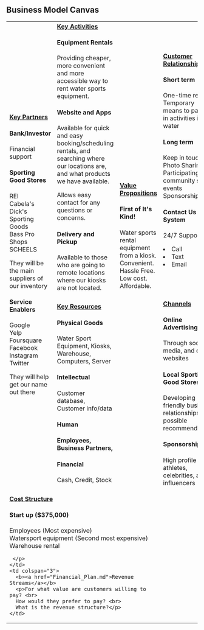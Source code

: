 ## Business Model Canvas

<table>
  <tr>
    <td rowspan="2">
      <b><a href="Key_Partners.md">Key Partners</a></b>
      <h4>  Bank/Investor  </h4>
        <p>Financial support<br>
      <h4>  Sporting Good Stores  </h4>
        <p>REI<br>
        Cabela's</br>
        Dick's Sporting Goods</br>
        Bass Pro Shops</br>
        SCHEELS</br>
          <p>They will be the main suppliers of our inventory</p>
      <h4>  Service Enablers  </h4>
        Google</br>
        Yelp</br>
        Foursquare</br>
        Facebook</br>
        Instagram</br>
        Twitter</br>
          <p>They will help get our name out there</p>
    </td>
    <td>
      <b><a href="Key_Activities.md">Key Activities</a></b>
      <h4>Equipment Rentals</h4>
      <p>Providing cheaper, more convenient and more accessible way to rent water sports equipment.<br>
      <h4>Website and Apps</h4>
      <p>Available for quick and easy booking/scheduling rentals, and searching where our locations are, and what products we have available.<br> 
      <p>Allows easy contact for any questions or concerns.<br>
      <h4>Delivery and Pickup</h4>
      <p>Available to those who are going to remote locations where our kiosks are not located.<br>
    </td>
    <td rowspan="2" colspan="2">
      <b><a href="Value_Propositions.md">Value Propositions</a></b>
      <h4>First of It's Kind!</h4>
      Water sports rental equipment from a kiosk.<br>
      Convenient.<br>
      Hassle Free.<br>
      Low cost. Affordable.<br></p>
      <br><br><br><br><br>
    </td>
    <td>
      <b><a href="Customer_Relationships.md">Customer Relationships</a></b>
      <h4>Short term</h4>
       <p>One-time rentals</br>
       Temporary means to partake in activities in the water</br>
      <h4>Long term</h4>
        Keep in touch<br> 
        Photo Sharing<br>
        Participating in community sport events<br>
        Sponsorship<br>
      <h4>Contact Us System</h4>
        <p> 24/7 Support <br>
          <li>Call</li>
          <li>Text</li>
          <li>Email</li>
    </td>
    <td rowspan="2">
      <b><a href="Customer_Segments.md">Customer Segments</a></b>
      <h4>For Anyone</h4>
      <p>Small/Niche community<br>
      Ages 18 and older<br>
      Active<br>
      Outdoorsy<br>
      Customers looking for water sport equipment<br>
    </td>
  </tr>
  <tr>
    <td>
      <b><a href="Key_Resources.md">Key Resources</a></b>
      <h4>Physical Goods</h4>
        <p>Water Sport Equipment, Kiosks, Warehouse, Computers, Server<br>
      <h4>Intellectual</h4>
        <p>Customer database, Customer info/data<br>
      <h4>Human<h4>
       <p>Employees, Business Partners, 
      <h4>Financial</h4>
       <p>Cash, Credit, Stock<br>
   </td>
    <td>
      <b><a href="Channels.md">Channels</a></b>
      <h4>Online Advertising</h4>
      <p>Through social media, and other websites<br>
      <h4>Local Sporting Good Stores</h4>
      <p> Developing friendly business relationships for possible recommendations</p>
      <h4>Sponsorship</h4>
      <p>High profile athletes, celebrities, and influencers<br>
    </td>
  </tr>
  <tr>
    <td colspan="3">
      <b><a href="Financial_Plan.md">Cost Structure</a></b>
      <h4>Start up ($375,000)</h4>
      <p>Employees (Most expensive)<br>
      Watersport equipment (Second most expensive)<br>
      Warehouse rental<br>
      
     </p>
    </td>
    <td colspan="3">
      <b><a href="Financial_Plan.md">Revenue Streams</a></b>
      <p>For what value are customers willing to pay? <br>
      How would they prefer to pay? <br>
      What is the revenue structure?</p>
    </td>
  </tr>
</table>
